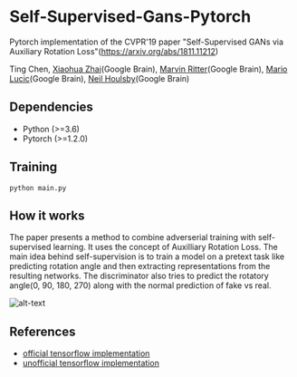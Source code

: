 # Self-Supervised-Gans-Pytorch
Pytorch implementation of the CVPR'19 paper "Self-Supervised GANs via Auxiliary Rotation Loss"(https://arxiv.org/abs/1811.11212)


Ting Chen, [Xiaohua Zhai](xzhai@google.com)(Google Brain), [Marvin Ritter](marvinritter@google.com)(Google Brain), [Mario Lucic](lucic@google.com)(Google Brain), [Neil Houlsby](neilhoulsby@google.com)(Google Brain)


## Dependencies
- Python (>=3.6)
- Pytorch (>=1.2.0) 

## Training
`python main.py`

## How it works
The paper presents a method to combine adverserial training with self-supervised learning. It uses the concept of Auxilliary Rotation Loss. The main idea behind self-supervision is to train a model on a pretext task like predicting rotation angle and then extracting representations from the resulting networks. The discriminator also tries to predict the rotatory angle(0, 90, 180, 270) along with the normal prediction of fake vs real.

![alt-text](https://github.com/vandit15/Self-Supervised-Gans-Pytorch/blob/master/ssgan.png)

## References
- [official tensorflow implementation](https://github.com/google/compare_gan/tree/master/compare_gan)
- [unofficial tensorflow implementation](https://github.com/zhangqianhui/Self-Supervised-GANs)
